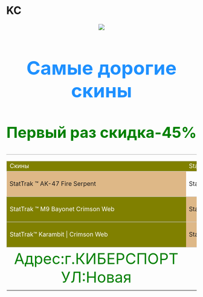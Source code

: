 # KC
<html>
    <body> 
        <header>
          <img src="https://cdn.pixabay.com/photo/2018/09/24/08/33/knife-3699336__340.png"> 
        </header>
            <h1 style="font-size:50px;color:#1E90FF;text-align:center">Самые дорогие скины</h1>
            <h2 style="font-size:40px;color:green;text-align:center">Первый раз скидка-45%</h2>
<table style="border:1px solid lightgrey;border-collapse:collapse;">
         <table>
        <tr style="border:1px solid lightgrey;background-color:Olive;color:white;">
            <td>Скины</td>
            <td>StatTrak</td>
            <td>Цена</td>
        <tr>
           <td style="background-color:burlywood">StatTrak ™ AK-47 Fire Serpent</td>
           <td>StatTrak</td>
           <td style="background-color:burlywood">8255 долларов США</td>
        </tr> 
        <tr style="border:1px solid lightgrey">
            <td style="background-color:Olive;color:white;">StatTrak ™ M9 Bayonet Crimson Web</td>
            <td style="background-color:burlywood">StatTrak</td>
            <td>9 тысяч долларов США</td>    
        </tr>
        <tr style="border:1px solid lightgrey">
            <td style="background-color:Olive;color:white;">StatTrak™ Karambit | Crimson Web</td>
            <td style="background-color:burlywood">StatTrak</td>
     <td>12 тысяч долларов США</td>
     </tr>
    <td style="font-size:40px;color:green;text-align:center">Адрес:г.КИБЕРСПОРТ УЛ:Новая</td>
    </html>
